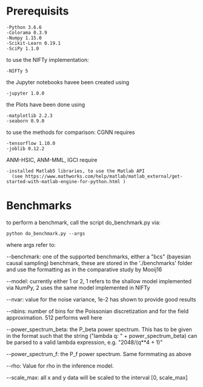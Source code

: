 # Prerequisits
    -Python 3.6.6
    -Colorama 0.3.9
    -Numpy 1.15.0
    -Scikit-Learn 0.19.1
    -SciPy 1.1.0

to use the NIFTy implementation:

    -NIFTy 5

the Jupyter notebooks havee been created using

    -jupyter 1.0.0

the Plots have been done using

    -matplotlib 2.2.3
    -seaborn 0.9.0

to use the methods for comparison:
  CGNN requires
  
    -tensorflow 1.10.0
    -joblib 0.12.2

  ANM-HSIC, ANM-MML, IGCI require

    -installed Matlab5 libraries, to use the Matlab API
      (see https://www.mathworks.com/help/matlab/matlab_external/get-started-with-matlab-engine-for-python.html )

# Benchmarks

to perform a benchmark, call the script do_benchmark.py via:

    python do_benchmark.py --args
  
where args refer to:

  --benchmark: one of the supported benchmarks, either a "bcs" 
        (bayesian causal sampling) benchmark, these are stored
        in the './benchmarks' folder and use the formatting as
        in the comparative study by Mooij16

  --model: currently either 1 or 2, 1 refers to the shallow model
        implemented via NumPy, 2 uses the same model implemented
        in NIFTy

  --nvar: value for the noise variance, 1e-2 has shown to provide
        good results

  --nbins: number of bins for the Poissonian discretization and 
        for the field approximation. 512 performs well here

  --power_spectrum_beta: the P_beta power spectrum. This has to be
        given in the format such that the string 
        ("lambda q: " + power_spectrum_beta) can be parsed to a
        valid lambda expression, e.g. "2048/(q**4 + 1)"

  --power_spectrum_f: the P_f power spectrum. Same formmating as
        above

  --rho: Value for rho in the inference model.

  --scale_max: all x and y data will be scaled to the interval 
      [0, scale_max]
    
